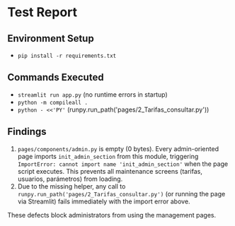 # Test Report

## Environment Setup
- `pip install -r requirements.txt`

## Commands Executed
- `streamlit run app.py` (no runtime errors in startup)
- `python -m compileall .`
- `python - <<'PY'` (runpy.run_path('pages/2_Tarifas_consultar.py'))

## Findings
1. `pages/components/admin.py` is empty (0 bytes). Every admin-oriented page imports `init_admin_section` from this module, triggering `ImportError: cannot import name 'init_admin_section'` when the page script executes. This prevents all maintenance screens (tarifas, usuarios, parámetros) from loading.
2. Due to the missing helper, any call to `runpy.run_path('pages/2_Tarifas_consultar.py')` (or running the page via Streamlit) fails immediately with the import error above.

These defects block administrators from using the management pages.